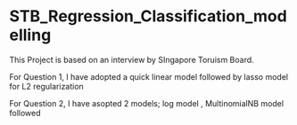 # STB_Regression_Classification_modelling

This Project is based on an interview by SIngapore Toruism Board.

For Question 1, I have adopted a quick linear model followed by lasso model for L2 regularization

For Question 2, I have asopted 2 models; log model , MultinomialNB model followed

